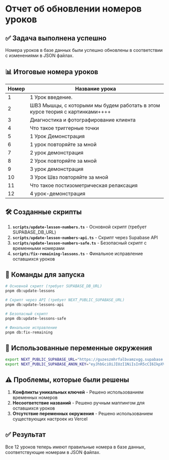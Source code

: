 # Отчет об обновлении номеров уроков

## ✅ Задача выполнена успешно

Номера уроков в базе данных были успешно обновлены в соответствии с изменениями в JSON файлах.

## 📊 Итоговые номера уроков

| Номер | Название урока |
|-------|----------------|
| 1 | 1 Урок введение. |
| 2 | ШВЗ Мышцы, с которыми мы будем работать в этом курсе теория с картинками++++ |
| 3 | Диагностика и фотографирование клиента |
| 4 | Что такое триггерные точки |
| 5 | 1 Урок Демонстрация |
| 6 | 1 урок повторяйте за мной |
| 7 | 2 урок демонстрация |
| 8 | 2 Урок повторяйте за мной |
| 9 | 3 урок демонстрация |
| 10 | 3 Урок Швз повторяйте за мной |
| 11 | Что такое постизометрическая релаксация |
| 12 | 4 урок-демонстрация |

## 🛠️ Созданные скрипты

1. **`scripts/update-lesson-numbers.ts`** - Основной скрипт (требует SUPABASE_DB_URL)
2. **`scripts/update-lesson-numbers-api.ts`** - Скрипт через Supabase API
3. **`scripts/update-lesson-numbers-safe.ts`** - Безопасный скрипт с временными номерами
4. **`scripts/fix-remaining-lessons.ts`** - Финальное исправление оставшихся уроков

## 📝 Команды для запуска

```bash
# Основной скрипт (требует SUPABASE_DB_URL)
pnpm db:update-lessons

# Скрипт через API (требует NEXT_PUBLIC_SUPABASE_URL)
pnpm db:update-lessons-api

# Безопасный скрипт
pnpm db:update-lessons-safe

# Финальное исправление
pnpm db:fix-remaining
```

## 🔧 Использованные переменные окружения

```bash
export NEXT_PUBLIC_SUPABASE_URL="https://guzeszmhrfalbvamzxgg.supabase.co"
export NEXT_PUBLIC_SUPABASE_ANON_KEY="eyJhbGciOiJIUzI1NiIsInR5cCI6IkpXVCJ9.eyJpc3MiOiJzdXBhYmFzZSIsInJlZiI6Imd1emVzem1ocmZhbGJ2YW16eGdnIiwicm9sZSI6ImFub24iLCJpYXQiOjE3NTk0MjEyMzgsImV4cCI6MjA3NDk5NzIzOH0.JtNrTq7AEzMARsCestD2jCtSpp0qcoJczcnFbistp6s"
```

## ⚠️ Проблемы, которые были решены

1. **Конфликты уникальных ключей** - Решено использованием временных номеров
2. **Несоответствие названий** - Решено ручным маппингом для оставшихся уроков
3. **Отсутствие переменных окружения** - Решено использованием существующих настроек из Vercel

## ✅ Результат

Все 12 уроков теперь имеют правильные номера в базе данных, соответствующие номерам в JSON файлах.

